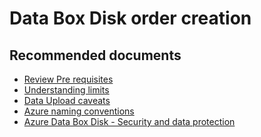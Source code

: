 
<properties
	pageTitle="Ordering Data Box Disks"
	description="Ordering Data Box Disk - understanding pre requisites and Azure limits"
	service="microsoft.databox.jobs"
	resource=""
	authors="madhurinms"
	authorAlias="madhn"
	displayOrder=""
	selfHelpType="generic"
	supportTopicIds="32614263"
	resourceTags=""
	productPesIds="16505"
	cloudEnvironments="public"
/>

# Data Box Disk order creation

## **Recommended documents**

- [Review Pre requisites](https://docs.microsoft.com/azure/databox/data-box-disk-system-requirements)<br>
- [Understanding limits](https://docs.microsoft.com/azure/databox/data-box-disk-limits)<br>
- [Data Upload caveats](https://docs.microsoft.com/azure/databox/data-box-disk-limits#data-upload-caveats)<br>
- [Azure naming conventions](https://docs.microsoft.com/azure/databox/data-box-disk-limits#azure-block-blob-and-page-blob-naming-conventions)<br>
- [Azure Data Box Disk - Security and data protection](https://docs.microsoft.com/azure/databox/data-box-disk-security)<br>

